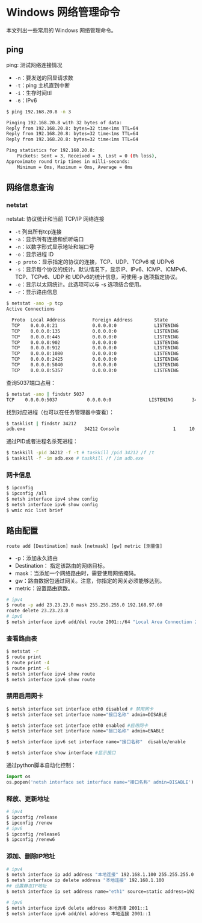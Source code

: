 # Windows 网络管理命令
本文列出一些常用的 Windows 网络管理命令。
<!--more-->

## ping
ping: 测试网络连接情况
* `-n`：要发送的回显请求数
* `-t`：ping 主机直到中断
* `-i`：生存时间ttl
* `-6`：IPv6

```bash
$ ping 192.168.20.8 -n 3

Pinging 192.168.20.8 with 32 bytes of data:
Reply from 192.168.20.8: bytes=32 time<1ms TTL=64
Reply from 192.168.20.8: bytes=32 time<1ms TTL=64
Reply from 192.168.20.8: bytes=32 time<1ms TTL=64

Ping statistics for 192.168.20.8:
    Packets: Sent = 3, Received = 3, Lost = 0 (0% loss),
Approximate round trip times in milli-seconds:
    Minimum = 0ms, Maximum = 0ms, Average = 0ms
```
## 网络信息查询
### netstat
netstat: 协议统计和当前 TCP/IP 网络连接
* `-t` 列出所有tcp连接
* `-a`：显示所有连接和侦听端口
* `-n`：以数字形式显示地址和端口号
* `-o`：显示进程 ID
* `-p proto`：显示指定的协议的连接，TCP、UDP、TCPv6 或 UDPv6
* `-s`：显示每个协议的统计。默认情况下，显示IP、IPv6、ICMP、ICMPv6、TCP、TCPv6、UDP 和 UDPv6的统计信息，可使用`-p` 选项指定协议。
* `-e`：显示以太网统计。此选项可以与 -s 选项结合使用。
* `-r`：显示路由信息

```bash
$ netstat -ano -p tcp
Active Connections

  Proto  Local Address          Foreign Address        State           PID
  TCP    0.0.0.0:21             0.0.0.0:0              LISTENING       4896
  TCP    0.0.0.0:135            0.0.0.0:0              LISTENING       1032
  TCP    0.0.0.0:445            0.0.0.0:0              LISTENING       4
  TCP    0.0.0.0:902            0.0.0.0:0              LISTENING       10388
  TCP    0.0.0.0:912            0.0.0.0:0              LISTENING       10388
  TCP    0.0.0.0:1080           0.0.0.0:0              LISTENING       11476
  TCP    0.0.0.0:2425           0.0.0.0:0              LISTENING       7728
  TCP    0.0.0.0:5040           0.0.0.0:0              LISTENING       7940
  TCP    0.0.0.0:5357           0.0.0.0:0              LISTENING       4
```

查询5037端口占用：

```sh
$ netstat -ano | findstr 5037 
TCP    0.0.0.0:5037           0.0.0.0:0              LISTENING       34212
```
找到对应进程（也可以在任务管理器中查看）：
```sh
$ tasklist | findstr 34212
adb.exe                      34212 Console                    1     10,692 K
```
通过PID或者进程名杀死进程：
```sh
$ taskkill -pid 34212 -f -t # taskkill /pid 34212 /f /t
$ taskkill -f -im adb.exe # taskkill /f /im adb.exe
```

### 网卡信息

```bash
$ ipconfig
$ ipconfig /all
$ netsh interface ipv4 show config
$ netsh interface ipv6 show config
$ wmic nic list brief
```

## 路由配置
`route add [Destination] mask [netmask] [gw] metric [测量值]`
* -p：添加永久路由
* Destination： 指定该路由的网络目标。
* mask：当添加一个网络路由时，需要使用网络掩码。
* gw：路由数据包通过网关。注意，你指定的网关必须能够达到。
* metric：设置路由跳数。

```bash
# ipv4
$ route -p add 23.23.23.0 mask 255.255.255.0 192.168.97.60
route delete 23.23.23.0
# ipv6
$ netsh interface ipv6 add/del route 2001::/64 "Local Area Connection 2" 2001::2
```
### 查看路由表
```bash
$ netstat -r
$ route print
$ route print -4
$ route print -6
$ netsh interface ipv4 show route
$ netsh interface ipv6 show route
```

### 禁用启用网卡
```bash
$ netsh interface set interface eth0 disabled # 禁用网卡
$ netsh interface set interface name="接口名称" admin=DISABLE

$ netsh interface set interface eth0 enabled #启用网卡
$ netsh interface set interface name="接口名称" admin=ENABLE

$ netsh interface ipv6 set interface name="接口名称"  disable/enable

$ netsh interface show interface #显示接口

```
通过python脚本自动化控制：
```python
import os
os.popen('netsh interface set interface name="接口名称" admin=DISABLE')
```

### 释放、更新地址
```bash
# ipv4
$ ipconfig /release
$ ipconfig /renew
# ipv6
$ ipconfig /release6
$ ipconfig /renew6
```
### 添加、删除IP地址
```bash
# ipv4
$ netsh interface ip add address "本地连接" 192.168.1.100 255.255.255.0
$ netsh interface ip delete address "本地连接" 192.168.1.100
## 设置静态IP地址
$ netsh interface ip set address name="eth1" source=static address=192.168.5.125 mask=255.255.255.0

# ipv6
$ netsh interface ipv6 delete address 本地连接 2001::1
$ netsh interface ipv6 add/del address 本地连接 2001::1
```



